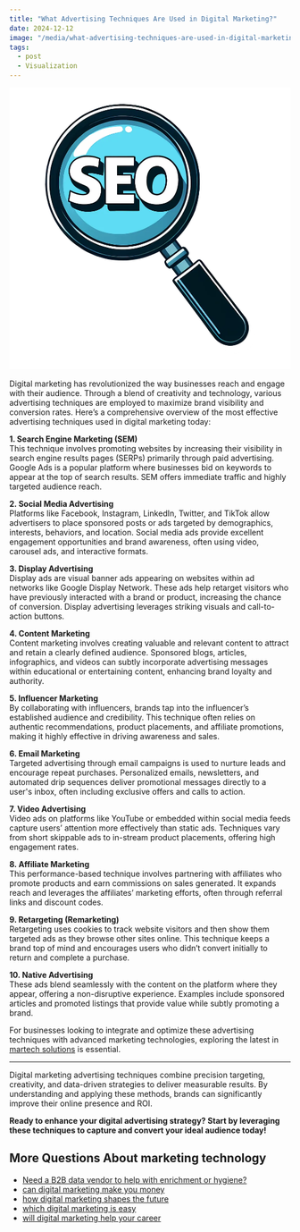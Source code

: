 ```yaml
---
title: "What Advertising Techniques Are Used in Digital Marketing?"
date: 2024-12-12
image: "/media/what-advertising-techniques-are-used-in-digital-marketing.webp"
tags:
  - post
  - Visualization
---
```


![What Advertising Techniques Are Used in Digital Marketing?](/media/what-advertising-techniques-are-used-in-digital-marketing.webp)

Digital marketing has revolutionized the way businesses reach and engage with their audience. Through a blend of creativity and technology, various advertising techniques are employed to maximize brand visibility and conversion rates. Here’s a comprehensive overview of the most effective advertising techniques used in digital marketing today:

**1. Search Engine Marketing (SEM)**  
This technique involves promoting websites by increasing their visibility in search engine results pages (SERPs) primarily through paid advertising. Google Ads is a popular platform where businesses bid on keywords to appear at the top of search results. SEM offers immediate traffic and highly targeted audience reach.

**2. Social Media Advertising**  
Platforms like Facebook, Instagram, LinkedIn, Twitter, and TikTok allow advertisers to place sponsored posts or ads targeted by demographics, interests, behaviors, and location. Social media ads provide excellent engagement opportunities and brand awareness, often using video, carousel ads, and interactive formats.

**3. Display Advertising**  
Display ads are visual banner ads appearing on websites within ad networks like Google Display Network. These ads help retarget visitors who have previously interacted with a brand or product, increasing the chance of conversion. Display advertising leverages striking visuals and call-to-action buttons.

**4. Content Marketing**  
Content marketing involves creating valuable and relevant content to attract and retain a clearly defined audience. Sponsored blogs, articles, infographics, and videos can subtly incorporate advertising messages within educational or entertaining content, enhancing brand loyalty and authority.

**5. Influencer Marketing**  
By collaborating with influencers, brands tap into the influencer’s established audience and credibility. This technique often relies on authentic recommendations, product placements, and affiliate promotions, making it highly effective in driving awareness and sales.

**6. Email Marketing**  
Targeted advertising through email campaigns is used to nurture leads and encourage repeat purchases. Personalized emails, newsletters, and automated drip sequences deliver promotional messages directly to a user's inbox, often including exclusive offers and calls to action.

**7. Video Advertising**  
Video ads on platforms like YouTube or embedded within social media feeds capture users’ attention more effectively than static ads. Techniques vary from short skippable ads to in-stream product placements, offering high engagement rates.

**8. Affiliate Marketing**  
This performance-based technique involves partnering with affiliates who promote products and earn commissions on sales generated. It expands reach and leverages the affiliates’ marketing efforts, often through referral links and discount codes.

**9. Retargeting (Remarketing)**  
Retargeting uses cookies to track website visitors and then show them targeted ads as they browse other sites online. This technique keeps a brand top of mind and encourages users who didn’t convert initially to return and complete a purchase.

**10. Native Advertising**  
These ads blend seamlessly with the content on the platform where they appear, offering a non-disruptive experience. Examples include sponsored articles and promoted listings that provide value while subtly promoting a brand.

For businesses looking to integrate and optimize these advertising techniques with advanced marketing technologies, exploring the latest in [martech solutions](https://marketer.it.com/posts/martech) is essential.

---

Digital marketing advertising techniques combine precision targeting, creativity, and data-driven strategies to deliver measurable results. By understanding and applying these methods, brands can significantly improve their online presence and ROI.

**Ready to enhance your digital advertising strategy? Start by leveraging these techniques to capture and convert your ideal audience today!**

## More Questions About marketing technology

- [Need a B2B data vendor to help with enrichment or hygiene?](/posts/need-a-b2b-data-vendor-to-help-with-enrichment-or-)
- [can digital marketing make you money](/posts/can-digital-marketing-make-you-money)
- [how digital marketing shapes the future](/posts/how-digital-marketing-shapes-the-future)
- [which digital marketing is easy](/posts/which-digital-marketing-is-easy)
- [will digital marketing help your career](/posts/will-digital-marketing-help-your-career)
